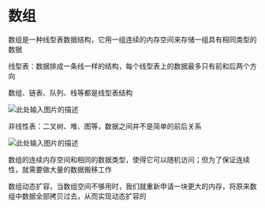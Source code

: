 # 数组

数组是一种线型表数据结构，它用一组连续的内存空间来存储一组具有相同类型的数据

线型表：数据排成一条线一样的结构，每个线型表上的数据最多只有前和后两个方向

数组、链表、队列、栈等都是线型表结构

![此处输入图片的描述][1]


  非线性表：二叉树、堆、图等，数据之间并不是简单的前后关系
  
  ![此处输入图片的描述][2]


  [1]: https://static001.geekbang.org/resource/image/b6/77/b6b71ec46935130dff5c4b62cf273477.jpg
  [2]: https://static001.geekbang.org/resource/image/6e/69/6ebf42641b5f98f912d36f6bf86f6569.jpg
  
  数组的连续内存空间和相同的数据类型，使得它可以随机访问；但为了保证连续性，就需要做大量的数据搬移工作
  
  数组动态扩容，当数组空间不够用时，我们就重新申请一块更大的内存，将原来数组中数据全部拷贝过去，从而实现动态扩容的